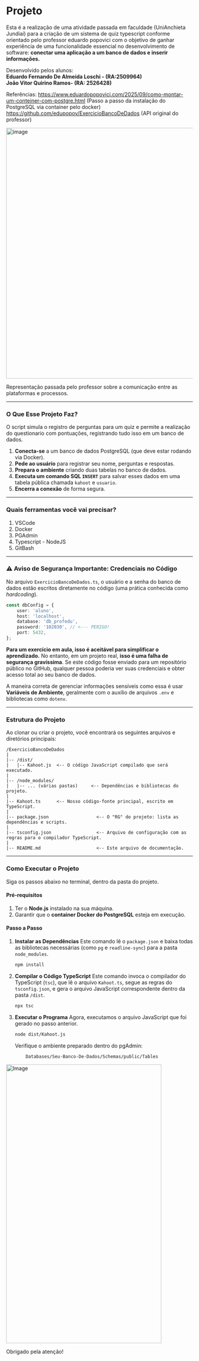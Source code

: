 # Projeto 

Esta é a realização de uma atividade passada em faculdade (UniAnchieta Jundiaí) para a criação de um sistema de quiz typescript conforme orientado pelo professor eduardo popovici com o objetivo de ganhar experiência de uma funcionalidade essencial no desenvolvimento de software: **conectar uma aplicação a um banco de dados e inserir informações.**

Desenvolvido pelos alunos: <br>
    **Eduardo Fernando De Almeida Loschi - (RA:2509964)** <br>
    **João Vitor Quirino Ramos- (RA: 2526428)**

Referências:
https://www.eduardopopovici.com/2025/09/como-montar-um-conteiner-com-postgre.html (Passo a passo da instalação do PostgreSQL via container pelo docker) <br>
https://github.com/edupopov/ExercicioBancoDeDados (API original do professor)



<img width="1240" height="677" alt="image" src="https://github.com/user-attachments/assets/74b13711-87cc-4b2f-9077-c5a6c5478079" />

Representação passada pelo professor sobre a comunicação entre as plataformas e processos.

---

### O Que Esse Projeto Faz?

O script simula o registro de perguntas para um quiz e permite a realização do questionario com pontuações, registrando tudo isso em um banco de dados. 

1.  **Conecta-se** a um banco de dados PostgreSQL (que deve estar rodando via Docker).
2.  **Pede ao usuário** para registrar seu nome, perguntas e respostas.
3.  **Prepara o ambiente** criando duas tabelas no banco de dados.
4.  **Executa um comando SQL `INSERT`** para salvar esses dados em uma tabela pública chamada `kahoot` e `usuario`.
5.  **Encerra a conexão** de forma segura.

---

### Quais ferramentas você vai precisar?

1. VSCode
2. Docker
3. PGAdmin
4. Typescript - NodeJS
5. GitBash

---

### ⚠️ Aviso de Segurança Importante: Credenciais no Código

No arquivo `ExercicioBancoDeDados.ts`, o usuário e a senha do banco de dados estão escritos diretamente no código (uma prática conhecida como *hardcoding*).

```typescript
const dbConfig = {
    user: 'aluno',
    host: 'localhost',
    database: 'db_profedu',
    password: '102030', // <--- PERIGO!
    port: 5432,
};
```

**Para um exercício em aula, isso é aceitável para simplificar o aprendizado.** No entanto, em um projeto real, **isso é uma falha de segurança gravíssima**. Se este código fosse enviado para um repositório público no GitHub, qualquer pessoa poderia ver suas credenciais e obter acesso total ao seu banco de dados.

A maneira correta de gerenciar informações sensíveis como essa é usar **Variáveis de Ambiente**, geralmente com o auxílio de arquivos `.env` e bibliotecas como `dotenv`.

---

### Estrutura do Projeto

Ao clonar ou criar o projeto, você encontrará os seguintes arquivos e diretórios principais:

```
/ExercicioBancoDeDados
|
|-- /dist/
|   |-- Kahoot.js  <-- O código JavaScript compilado que será executado.
|
|-- /node_modules/
|   |-- ... (várias pastas)     <-- Dependências e bibliotecas do projeto.
|
|-- Kahoot.ts      <-- Nosso código-fonte principal, escrito em TypeScript.
|
|-- package.json                  <-- O "RG" do projeto: lista as dependências e scripts.
|
|-- tsconfig.json                 <-- Arquivo de configuração com as regras para o compilador TypeScript.
|
|-- README.md                     <-- Este arquivo de documentação.
```

---

### Como Executar o Projeto

Siga os passos abaixo no terminal, dentro da pasta do projeto.

#### Pré-requisitos
1.  Ter o **Node.js** instalado na sua máquina.
2.  Garantir que o **container Docker do PostgreSQL** esteja em execução.

#### Passo a Passo

1.  **Instalar as Dependências**
    Este comando lê o `package.json` e baixa todas as bibliotecas necessárias (como `pg` e `readline-sync`) para a pasta `node_modules`.
    ```bash
    npm install
    ```

2.  **Compilar o Código TypeScript**
    Este comando invoca o compilador do TypeScript (`tsc`), que lê o arquivo `Kahoot.ts`, segue as regras do `tsconfig.json`, e gera o arquivo JavaScript correspondente dentro da pasta `/dist`.
    ```bash
    npx tsc
    ```


3.  **Executar o Programa**
    Agora, executamos o arquivo JavaScript que foi gerado no passo anterior.
    ```bash
    node dist/Kahoot.js
    ```
    Verifique o ambiente preparado dentro do pgAdmin:
    ```pgAdmin
        Databases/Seu-Banco-De-Dados/Schemas/public/Tables
    ``` 
<img width="419" height="753" alt="Image" src="https://github.com/user-attachments/assets/4ee6cfed-f23d-4305-b4af-85147a6d57fb" />

Obrigado pela atenção!
